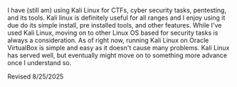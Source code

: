 I have (still am) using Kali Linux for CTFs, cyber security tasks, pentesting, and its tools. Kali linux is definitely useful for all ranges and I enjoy using it due do its simple install, pre installed tools, and other features.  While I've used Kali Linux, moving on to other Linux OS based for security tasks is always a consideration.  As of right now, running Kali Linux on Oracle VirtualBox is simple and easy as it doesn't cause many problems. Kali Linux has served well, but eventually might move on to something more advance once I understand so.

Revised 8/25/2025
